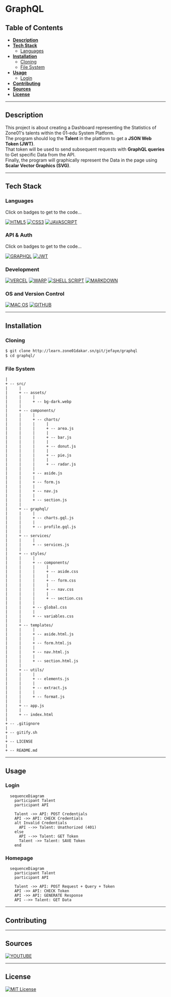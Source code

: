 # GraphQL

## Table of Contents

- [**Description**](#description)
- [**Tech Stack**](#tech-stack)
  - [Languages](#languages)
- [**Installation**](#installation)
  - [Cloning](#cloning)
  - [File System](#file-system)
- [**Usage**](#usage)
  - [Login](#login)
- [**Contributing**](#contributing)
- [**Sources**](#sources)
- [**License**](#license)

<hr style="background: #333">

## Description

This project is about creating a Dashboard representing the Statistics of Zone01's talents within the 01-edu System Platform.  
The program should log the **Talent** in the platform to get a **JSON Web Token (JWT)**.  
That token will be used to send subsequent requests with **GraphQL queries** to Get specific Data from the API.  
Finally, the program will graphically represent the Data in the page using **Scalar Vector Graphics (SVG)**.

<hr style="background: #333">

## Tech Stack

### Languages

Click on badges to get to the code...

[![HTML5](https://img.shields.io/badge/HTML5-E34F26?style=for-the-badge&logo=html5&logoColor=white)](src/index.html)
[![CSS3](https://img.shields.io/badge/CSS3-1572B6?style=for-the-badge&logo=css3&logoColor=white)](src/styles/global.css/style.css)
[![JAVASCRIPT](https://img.shields.io/badge/JavaScript-323330?style=for-the-badge&logo=javascript&logoColor=F7DF1E)](src/app.js)

### API & Auth

Click on badges to get to the code...

[![GRAPHQL](https://img.shields.io/badge/GraphQl-E10098?style=for-the-badge&logo=graphql&logoColor=white)](src/graphql/profile.gql.js)
[![JWT](https://img.shields.io/badge/JWT-000000?style=for-the-badge&logo=JSON%20web%20tokens&logoColor=white)](src/components/form.js)

### Development

[![VERCEL](https://img.shields.io/badge/Vercel-000000?style=for-the-badge&logo=vercel&logoColor=white)]()
[![WARP](https://img.shields.io/badge/warp-01A4FF?style=for-the-badge&logo=warp&logoColor=white)]()
[![SHELL SCRIPT](https://img.shields.io/badge/Shell_Script-121011?style=for-the-badge&logo=gnu-bash&logoColor=white)]()
[![MARKDOWN](https://img.shields.io/badge/Markdown-000000?style=for-the-badge&logo=markdown&logoColor=white)]()

### OS and Version Control

[![MAC OS](https://img.shields.io/badge/mac%20os-000000?style=for-the-badge&logo=apple&logoColor=white)]()
[![GITHUB](https://img.shields.io/badge/GitHub-100000?style=for-the-badge&logo=github&logoColor=white)]()

<hr style="background: #333">

## Installation

### Cloning

```bash
$ git clone http://learn.zone01dakar.sn/git/jefaye/graphql
$ cd graphql/
```

### File System

    |
    + -- src/
    |     |
    |     + -- assets/
    |     |     |
    |     |     + -- bg-dark.webp
    |     |
    |     + -- components/
    |     |     |
    |     |     + -- charts/
    |     |     |     |
    |     |     |     + -- area.js
    |     |     |     |
    |     |     |     + -- bar.js
    |     |     |     |
    |     |     |     + -- donut.js
    |     |     |     |
    |     |     |     + -- pie.js
    |     |     |     |
    |     |     |     + -- radar.js
    |     |     |
    |     |     + -- aside.js
    |     |     |
    |     |     + -- form.js
    |     |     |
    |     |     + -- nav.js
    |     |     |
    |     |     + -- section.js
    |     |
    |     + -- graphql/
    |     |     |
    |     |     + -- charts.gql.js
    |     |     |
    |     |     + -- profile.gql.js
    |     |
    |     + -- services/
    |     |     |
    |     |     + -- services.js
    |     |
    |     + -- styles/
    |     |     |
    |     |     + -- components/
    |     |     |     |
    |     |     |     + -- aside.css
    |     |     |     |
    |     |     |     + -- form.css
    |     |     |     |
    |     |     |     + -- nav.css
    |     |     |     |
    |     |     |     + -- section.css
    |     |     |
    |     |     + -- global.css
    |     |     |
    |     |     + -- variables.css
    |     |
    |     + -- templates/
    |     |     |
    |     |     + -- aside.html.js
    |     |     |
    |     |     + -- form.html.js
    |     |     |
    |     |     + -- nav.html.js
    |     |     |
    |     |     + -- section.html.js
    |     |
    |     + -- utils/
    |     |     |
    |     |     + -- elements.js
    |     |     |
    |     |     + -- extract.js
    |     |     |
    |     |     + -- format.js
    |     |
    |     + -- app.js
    |     |
    |     + -- index.html
    |
    + -- .gitignore
    |
    + -- gitify.sh
    |
    + -- LICENSE
    |
    + -- README.md

<hr style="background: #333">

## Usage

### Login
<!-- REVIEW: Sequence Diagram -->
```mermaid
  sequenceDiagram
    participant Talent
    participant API

    Talent ->> API: POST Credentials
    API ->> API: CHECK Credentials
    alt Invalid Credentials
      API -->> Talent: Unathorized (401)
    else
      API -->> Talent: GET Token
      Talent ->> Talent: SAVE Token
    end    
```

### Homepage

```mermaid
  sequenceDiagram
    participant Talent
    participant API
    
    Talent ->> API: POST Request + Query + Token
    API ->> API: CHECK Token
    API ->> API: GENERATE Response
    API -->> Talent: GET Data
```

<hr style="background: #333">

## Contributing

<hr style="background: #333">

## Sources

[![YOUTUBE](https://img.shields.io/badge/YouTube-FF0000?style=for-the-badge&logo=youtube&logoColor=white)]()

<hr style="background: #333">

## License

[![MIT License](https://img.shields.io/badge/License-MIT-green)](LICENSE)

